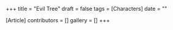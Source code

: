 +++
title = "Evil Tree"
draft = false
tags = [Characters]
date = ""

[Article]
contributors = []
gallery = []
+++